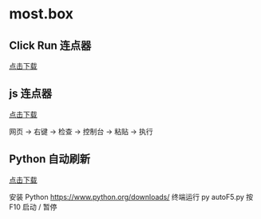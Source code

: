 # most.box

## Click Run 连点器

[点击下载](https://bafkreighsc4vslmntjafpfxmhdmcxr5fof2gvhkksb3uun3y3guqatdnzi.ipfs.flk-ipfs.xyz/?filename=ClickRun.exe)

## js 连点器

[点击下载](/click-random.js)

网页 -> 右键 -> 检查 -> 控制台 -> 粘贴 -> 执行

## Python 自动刷新

[点击下载](/autoF5.py)

安装 Python https://www.python.org/downloads/
终端运行 py autoF5.py
按 F10 启动 / 暂停
